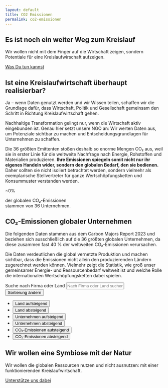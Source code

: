 ```yaml
---
layout: default
title: CO2 Emissionen
permalink: co2-emissionen
---
```


<section class="hero-banner hero-emissionen d-flex">
    <div class="c-banner d-none d-lg-block z-1 position-absolute top-0 bottom-0 start-0 end-0"></div>
    <div class="bg-banner position-absolute top-0 bottom-0 start-0 end-0 bg-black bg-opacity-50 z-0"></div>
    <div class="container text-white position-relative align-items-center justify-content-end z-2">
        <div class="row">
            <div class="col-lg-7 offset-lg-4">
                <h1 class="display-3 fw-bold">Es ist noch ein weiter Weg zum Kreislauf</h1>
                <p class="lead mb-4">Wir wollen nicht mit dem Finger auf die Wirtschaft zeigen, sondern Potentiale für eine Kreislaufwirschaft aufzeigen.</p>
                <a href="{{ site.baseurl }}/ueber-uns" class="btn btn-primary btn-lg">Was Du tun kannst</a>
            </div>
        </div>
    </div>
</section>

<section class="bg-dark text-white pt-4 pb-4 mb-5">
    <div class="container-fluid pb-4">
        <div class="row d-flex align-items-end pb-4">
            <div class="col-sm-6">
                <div class="m-4">
                    <h2 class="fw-bold mb-5">Ist eine Kreislaufwirtschaft überhaupt realisierbar?</h2>
                    <p class="lead"><span class="fw-bold">Ja – wenn Daten genutzt werden und wir Wissen teilen,</span> schaffen wir die Grundlage dafür, dass Wirtschaft, Politik und Gesellschaft gemeinsam den Schritt in Richtung Kreislaufwirtschaft gehen.</p>
                    <p>Nachhaltige Transformation gelingt nur, wenn die Wirtschaft aktiv eingebunden ist. Genau hier setzt unsere NGO an: Wir werten Daten aus, um Potenziale sichtbar zu machen und Entscheidungsgrundlagen für Unternehmen zu schaffen.</p>
                    <p>Die 36 größten Emittenten stoßen deshalb so enorme Mengen CO₂ aus, weil sie in erster Linie für die weltweite Nachfrage nach Energie, Rohstoffen und Materialien produzieren. <strong>Ihre Emissionen spiegeln somit nicht nur ihr eigenes Handeln wider, sondern den globalen Bedarf, den sie bedienen.</strong> Daher sollten sie nicht isoliert betrachtet werden, sondern vielmehr als exemplarische Stellvertreter für ganze Wertschöpfungsketten und Konsummuster verstanden werden.</p>
                </div>
            </div>
            <div class="col-sm-6">
                <div class="m-4">
                    <span class="overshoot-date fw-bold"><span class="fw-light fs-1">~</span><span class="counter" data-number="40">0</span>%</span>
                    <p class="mt-3">der globalen CO₂-Emissionen<br/>stammen von 36 Unternehmen.</p>
                </div>
            </div>
        </div>
    </div>
</section>

<script>

async function loadData() {
    const response = await fetch('../assets/data/data.json');
    const data = await response.json();
    return data;
}

// Funktion um braune Farbvarianten zu generieren
function generateBrownColors(n) {
    const colors = [];
    for (let i = 0; i < n; i++) {
    // Basisfarbe #ce7a00 -> HSL: 33°, 100%, 40%
    // Wir variieren Helligkeit 35%-60% und Sättigung 80%-100%
    const hue = 33; // braun
    const saturation = 80 + Math.random() * 20;
    const lightness = 35 + Math.random() * 25;
    colors.push(`hsl(${hue}, ${saturation}%, ${lightness}%)`);
    }
    return colors;
}

async function createCharts() {
    const data = await loadData();

    // --- Unternehmen ---
    const companyLabels = data.map(d => d.company);
    const companyPercentages = data.map(d => d.percentage);

    // Rest der Welt hinzufügen
    const sumCompany = companyPercentages.reduce((a,b) => a+b, 0);
    companyLabels.push("Rest der Welt");
    companyPercentages.push(100 - sumCompany);

    const companyColors = [...generateBrownColors(companyLabels.length - 1), 'lightgray'];

    const ctx1 = document.getElementById('companyChart').getContext('2d');
    new Chart(ctx1, {
    type: 'doughnut',
    data: {
        labels: companyLabels,
        datasets: [{
        label: 'Anteil an globalen CO₂-Emissionen',
        data: companyPercentages,
        backgroundColor: companyColors
        }]
    },
    options: {
        responsive: true,
        plugins: { 
        legend: { display: false },
        tooltip: { enabled: false }
        }
    }
    });

    // --- Länder ---
    const countryData = {};
    data.forEach(d => {
    if (!countryData[d.country]) countryData[d.country] = 0;
    countryData[d.country] += d.percentage;
    });

    const countryLabels = Object.keys(countryData);
    const countryPercentages = Object.values(countryData);

    // Rest der Welt hinzufügen
    const sumCountry = countryPercentages.reduce((a,b) => a+b, 0);
    countryLabels.push("Rest der Welt");
    countryPercentages.push(100 - sumCountry);

    const countryColors = [...generateBrownColors(countryLabels.length - 1), 'lightgray'];

    const ctx2 = document.getElementById('countryChart').getContext('2d');
    new Chart(ctx2, {
    type: 'doughnut',
        data: {
          labels: countryLabels,
          datasets: [{
            label: 'Anteil an globalen CO₂-Emissionen nach Land',
            data: countryPercentages,
            backgroundColor: countryColors
          }]
        },
        options: {
          responsive: true,
          plugins: { 
            legend: { display: false },
            tooltip: { enabled: false }
           }
        }
      });
    }

    createCharts();   

</script>

<section class="container-fluid pt-4 mb-4 pb-4">
    <div class="m-4">
        <div class="row mb-3 align-items-center">
            <div class="col-md-12"><h2 class="fw-bold">CO₂-Emissionen globaler Unternehmen</h2></div>
            <div class="col-sm-6 pt-4 pb-4">
                <p class="lead">Die folgenden Daten stammen aus dem <span class="fw-bold">Carbon Majors Report 2023</span> und beziehen sich ausschließlich auf die 36 größten globalen Unternehmen, da diese zusammen fast 40 % der weltweiten CO₂-Emissionen verursachen.</p>
                <p>Die Daten verdeutlichen die global vernetzte Produktion und machen sichtbar, dass die Emissionen nicht allein den produzierenden Ländern zugerechnet werden können. Vielmehr zeigt die Statistik, wie groß unser gemeinsamer Energie- und Ressourcenbedarf weltweit ist und welche Rolle die internationalen Wertschöpfungsketten dabei spielen.</p>
            </div>    
        </div>
        <div class="row mb-5">
            <div class="col-sm-6 col-md-3 offset-md-2">
                <canvas id="companyChart"></canvas>
            </div>
            <div class="col-sm-6 col-md-3 offset-md-2">
                <canvas id="countryChart"></canvas>
            </div>
        </div>      
        <div class="row">
            <div class="col-lg-10 offset-lg-1">
                <div class="row mb-3 align-items-center pt-5">  
                    <div class="col-md-9">
                    <label for="searchInput" class="form-label visually-hidden">Suche nach Firma oder Land</label>
                    <input
                        id="searchInput"
                        type="text"
                        class="form-control"
                        placeholder="Nach Firma oder Land suchen"
                    />
                    </div>
                    <div class="col-md-2 offset-md-1 col-lg-3 offset-lg-0">
                    <div class="dropdown">
                        <button 
                        class="btn btn-primary dropdown-toggle w-100" 
                        type="button" 
                        id="sortDropdownButton" 
                        data-bs-toggle="dropdown" 
                        aria-expanded="false">
                        Sortierung ändern
                        </button>
                        <ul class="dropdown-menu" aria-labelledby="sortDropdownButton">
                        <li><button class="dropdown-item" data-key="country" data-dir="asc" type="button">Land aufsteigend</button></li>
                        <li><button class="dropdown-item" data-key="country" data-dir="desc" type="button">Land absteigend</button></li>
                        <li><button class="dropdown-item" data-key="company" data-dir="asc" type="button">Unternehmen aufsteigend</button></li>
                        <li><button class="dropdown-item" data-key="company" data-dir="desc" type="button">Unternehmen absteigend</button></li>
                        <li><button class="dropdown-item" data-key="emissions" data-dir="asc" type="button">CO₂-Emissionen aufsteigend</button></li>
                        <li><button class="dropdown-item" data-key="emissions" data-dir="desc" type="button">CO₂-Emissionen absteigend</button></li>
                        </ul>
                    </div>
                    </div>
                </div>
                <div id="table" class="table-responsive"></div>
            </div>
        </div>
    </div>
</section>

<section class="hero-banner hero-support d-flex mt-5 align-items-center">
    <div class="c-banner d-none d-lg-block z-1 position-absolute top-0 bottom-0 start-0 end-0"></div>
    <div class="bg-banner position-absolute top-0 bottom-0 start-0 end-0 bg-black bg-opacity-50 z-0"></div>
    <div class="container text-white position-relative z-2">
        <div class="row">
        <div class="col-lg-7 offset-lg-4">
            <h1 class="display-3 fw-bold">Wir wollen eine Symbiose mit der Natur</h1>
            <p class="lead mb-4">Wir wollen die globalen Ressourcen nutzen und nicht ausnutzen: mit einer funktionierenden Kreislaufwirtschaft.</p>
            <a href="{{ site.baseurl }}/ueber-uns" class="btn btn-dark btn-lg">Unterstütze uns dabei</a>
        </div>
        </div>
    </div>
</section>